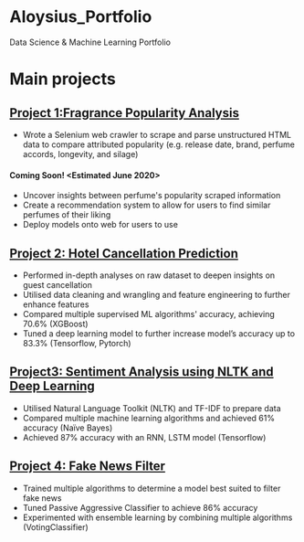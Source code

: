 # Aloysius_Portfolio
Data Science &amp; Machine Learning Portfolio

# Main projects
## [Project 1:Fragrance Popularity Analysis](https://github.com/Loyloyy/Fragrance_Popularity_Analysis)
* Wrote a Selenium web crawler to scrape and parse unstructured HTML data to compare attributed popularity (e.g. release date, brand, perfume accords, longevity, and silage)
#### Coming Soon! <Estimated June 2020>
* Uncover insights between perfume's popularity scraped information
* Create a recommendation system to allow for users to find similar perfumes of their liking
* Deploy models onto web for users to use


## [Project 2: Hotel Cancellation Prediction](https://github.com/Loyloyy/Hotel_Cancellation_Prediction)
* Performed in-depth analyses on raw dataset to deepen insights on guest cancellation
* Utilised data cleaning and wrangling and feature engineering to further enhance features 
* Compared multiple supervised ML algorithms' accuracy, achieving 70.6% (XGBoost)
* Tuned a deep learning model to further increase model’s accuracy up to 83.3% (Tensorflow, Pytorch)


## [Project3: Sentiment Analysis using NLTK and Deep Learning](https://github.com/Loyloyy/Sentiment_Analysis)
* Utilised Natural Language Toolkit (NLTK) and TF-IDF to prepare data
* Compared multiple machine learning algorithms and achieved 61% accuracy (Naïve Bayes)
* Achieved 87% accuracy with an RNN, LSTM model (Tensorflow)

## [Project 4: Fake News Filter](https://github.com/Loyloyy/Fake_News_Filter)
* Trained multiple algorithms to determine a model best suited to filter fake news
* Tuned Passive Aggressive Classifier to achieve 86% accuracy
* Experimented with ensemble learning by combining multiple algorithms (VotingClassifier)




